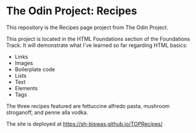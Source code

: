 # The Odin Project: Recipes
This repository is the Recipes page project from The Odin Project.

This project is located in the HTML Foundations section of the Foundations Track. 
It will demonstrate what I've learned so far regarding HTML basics:
- Links
- Images
- Boilerplate code
- Lists
- Text
- Elements
- Tags

The three recipes featured are fettuccine alfredo pasta, mushroom stroganoff, and penne alla vodka. 

The site is deployed at https://sh-biswas.github.io/TOPRecipes/
